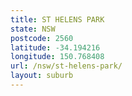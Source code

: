```yaml
---
title: ST HELENS PARK
state: NSW
postcode: 2560
latitude: -34.194216
longitude: 150.768408
url: /nsw/st-helens-park/
layout: suburb
---
```

